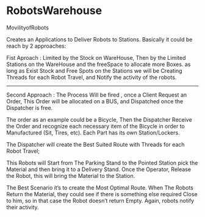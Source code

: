 RobotsWarehouse
===============

MovilityofRobots


Creates an Applications to Deliver Robots to Stations.
Basically it could be reach by 2 approaches:

Fist Aproach : Limited by the Stock on WareHouse, 
Then by the Limited Stations on the WareHouse and the freeSpace to allocate more Boxes.
as long as Exist Stock and Free Spots on the Stations
we will be Creating Threads for each Robot Travel, and Notify the activity of the robots.

--------------------
Second Approach : The Process Will be fired , once a Client Request an Order,
This Order will be allocated on a BUS, and Dispatched once the Dispatcher is free.

The order as an example could be a Bicycle, 
Then the Dispatcher Receive the Order and recognize each necessary item of the Bicycle in order to Manufactured (Sit, Tires, etc). Each Part has its own Station/Lockers.

The Dispatcher will create the Best Suited Route with Threads for each Robot Travel; 

This Robots will Start from The Parking Stand to the Pointed Station pick the Material and then bring it to a Delivery Stand. 
Once the Operator, Release the Robot, this will bring the Material to the Station.

The Best Scenario it’s to create the Most Optimal Route.
When The Robots Return the Material, they could see if there is something else required Close to him, 
so in that case the Robot doesn’t return Empty.
Again, robots notify their activity.


